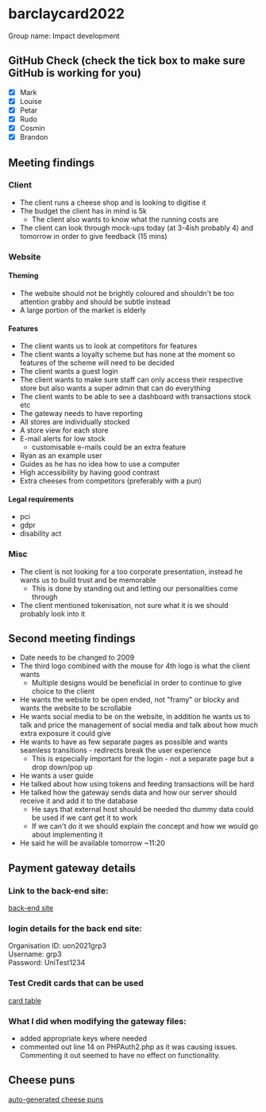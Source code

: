 # barclaycard2022
Group name: Impact development
## GitHub Check (check the tick box to make sure GitHub is working for you)
- [x] Mark
- [x] Louise
- [x] Petar
- [x] Rudo
- [x] Cosmin
- [x] Brandon

## Meeting findings
### Client
- The client runs a cheese shop and is looking to digitise it
- The budget the client has in mind is 5k
	- The client also wants to know what the running costs are
- The client can look through mock-ups today (at 3-4ish probably 4) and tomorrow in order to give feedback (15 mins)

### Website
#### Theming
- The website should not be brightly coloured and shouldn't be too attention grabby and should be subtle instead
- A large portion of the market is elderly
#### Features
- The client wants us to look at competitors for features
- The client wants a loyalty scheme but has none at the moment so features of the scheme will need to be decided
- The client wants a guest login
- The client wants to make sure staff can only access their respective store but also wants a super admin that can do everything
- The client wants to be able to see a dashboard with transactions stock etc
- The gateway needs to have reporting
- All stores are individually stocked
- A store view for each store
- E-mail alerts for low stock
	- customisable e-mails could be an extra feature
- Ryan as an example user
- Guides as he has no idea how to use a computer
- High accessibility by having good contrast
- Extra cheeses from competitors (preferably with a pun)

#### Legal requirements
- pci
- gdpr
- disability act




### Misc
- The client is not looking for a too corporate presentation, instead he wants us to build trust and be memorable
	- This is done by standing out and letting our personalities come through
- The client mentioned tokenisation, not sure what it is we should probably look into it

## Second meeting findings
- Date needs to be changed to 2009
- The third logo combined with the mouse for 4th logo is what the client wants
	- Multiple designs would be beneficial in order to continue to give choice to the client
- He wants the website to be open ended, not "framy" or blocky and wants the website to be scrollable
- He wants social media to be on the website, in addition he wants us to talk and price the management of social media and talk about how much extra exposure it could give
- He wants to have as few separate pages as possible and wants seamless transitions - redirects break the user experience
	- This is especially important for the login - not a separate page but a drop down/pop up
- He wants a user guide
- He talked about how using tokens and feeding transactions will be hard
- He talked how the gateway sends data and how our server should receive it and add it to the database
	- He says that external host should be needed tho dummy data could be used if we cant get it to work
	- If we can't do it we should explain the concept and how we would go about implementing it
- He said he will be available tomorrow ~11:20

## Payment gateway details
### Link to the back-end site:
[back-end site](https://barclaycard.ubctest.cybersource.com/ebc2/)
### login details for the back end site:
Organisation ID: uon2021grp3\
Username: grp3\
Password: UniTest1234

### Test Credit cards that can be used
[card table](test-credit-cards-table.md)



### What I did when modifying the gateway files:
- added appropriate keys where needed
- commented out line 14 on PHPAuth2.php as it was causing issues. Commenting it out seemed to have no effect on functionality.

## Cheese puns
[auto-generated cheese puns](https://pungenerator.org/puns?utf8=%E2%9C%93&q=cheese&commit=Generate+Puns%21)
